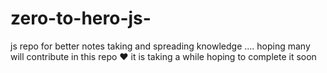 # zero-to-hero-js-
js repo for better notes taking and spreading knowledge .... hoping many will contribute in this repo ❤️
it is taking a while hoping to complete it soon
